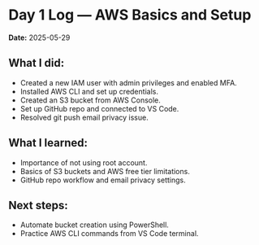 # Day 1 Log — AWS Basics and Setup

**Date:** 2025-05-29

## What I did:
- Created a new IAM user with admin privileges and enabled MFA.
- Installed AWS CLI and set up credentials.
- Created an S3 bucket from AWS Console.
- Set up GitHub repo and connected to VS Code.
- Resolved git push email privacy issue.

## What I learned:
- Importance of not using root account.
- Basics of S3 buckets and AWS free tier limitations.
- GitHub repo workflow and email privacy settings.

## Next steps:
- Automate bucket creation using PowerShell.
- Practice AWS CLI commands from VS Code terminal.